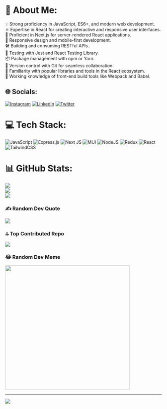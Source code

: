 # 💫 About Me:
💡 Strong proficiency in JavaScript, ES6+, and modern web development.<br>⚛️ Expertise in React for creating interactive and responsive user interfaces.<br>🚀 Proficient in Next.js for server-rendered React applications.<br>📱 Responsive design and mobile-first development.<br>🛠️ Building and consuming RESTful APIs.<br>🧪 Testing with Jest and React Testing Library.<br>📦 Package management with npm or Yarn.<br>🔧 Version control with Git for seamless collaboration.<br>🧰 Familiarity with popular libraries and tools in the React ecosystem.<br>💼 Working knowledge of front-end build tools like Webpack and Babel.


## 🌐 Socials:
[![Instagram](https://img.shields.io/badge/Instagram-%23E4405F.svg?logo=Instagram&logoColor=white)](https://instagram.com/code.siddharth) [![LinkedIn](https://img.shields.io/badge/LinkedIn-%230077B5.svg?logo=linkedin&logoColor=white)](https://linkedin.com/in/siddharth-vaishnav-6b44ba185) [![Twitter](https://img.shields.io/badge/Twitter-%231DA1F2.svg?logo=Twitter&logoColor=white)](https://twitter.com/code_siddharth) 

# 💻 Tech Stack:
![JavaScript](https://img.shields.io/badge/javascript-%23323330.svg?style=for-the-badge&logo=javascript&logoColor=%23F7DF1E) ![Express.js](https://img.shields.io/badge/express.js-%23404d59.svg?style=for-the-badge&logo=express&logoColor=%2361DAFB) ![Next JS](https://img.shields.io/badge/Next-black?style=for-the-badge&logo=next.js&logoColor=white) ![MUI](https://img.shields.io/badge/MUI-%230081CB.svg?style=for-the-badge&logo=mui&logoColor=white) ![NodeJS](https://img.shields.io/badge/node.js-6DA55F?style=for-the-badge&logo=node.js&logoColor=white) ![Redux](https://img.shields.io/badge/redux-%23593d88.svg?style=for-the-badge&logo=redux&logoColor=white) ![React](https://img.shields.io/badge/react-%2320232a.svg?style=for-the-badge&logo=react&logoColor=%2361DAFB) ![TailwindCSS](https://img.shields.io/badge/tailwindcss-%2338B2AC.svg?style=for-the-badge&logo=tailwind-css&logoColor=white)
# 📊 GitHub Stats:
![](https://github-readme-stats.vercel.app/api?username=siddharth17vaishnav&theme=dark&hide_border=false&include_all_commits=true&count_private=true)<br/>
![](https://github-readme-streak-stats.herokuapp.com/?user=siddharth17vaishnav&theme=dark&hide_border=false)<br/>
![](https://github-readme-stats.vercel.app/api/top-langs/?username=siddharth17vaishnav&theme=dark&hide_border=false&include_all_commits=true&count_private=true&layout=compact)

### ✍️ Random Dev Quote
![](https://quotes-github-readme.vercel.app/api?type=horizontal&theme=radical)

### 🔝 Top Contributed Repo
![](https://github-contributor-stats.vercel.app/api?username=siddharth17vaishnav&limit=5&theme=dark&combine_all_yearly_contributions=true)

### 😂 Random Dev Meme
<img src='https://randommeme-five.vercel.app/' style="height: 400px;"/>

---
[![](https://visitcount.itsvg.in/api?id=siddharth17vaishnav&icon=0&color=0)](https://visitcount.itsvg.in)

<!-- Proudly created with GPRM ( https://gprm.itsvg.in ) -->
